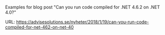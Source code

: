 Examples for blog post "Can you run code compiled for .NET 4.6.2 on .NET 4.0?"

URL: https://advisesolutions.se/nyheter/2018/1/19/can-you-run-code-compiled-for-net-462-on-net-40
